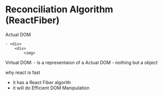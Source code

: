# Reconciliation Algorithm (ReactFiber)

Actual DOM

    - <div>
        <div>
            <img>

Virtual DOM:
    - is a representaion of a Actual DOM
    - nothing but a object

why react is fast

- it has a React Fiber algorith
- it will do Efficient DOM Manipulation


